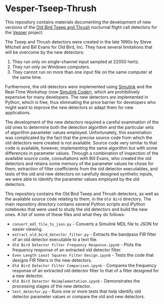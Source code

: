 # Vesper-Tseep-Thrush

This repository contains materials documenting the development of new versions of the [Old Bird Tseep and Thrush](http://oldbird.org/analysis.htm) nocturnal flight call detectors for the [Vesper](https://github.com/HaroldMills/Vesper) project.

The Tseep and Thrush detectors were created in the late 1990s by Steve Mitchell and Bill Evans for Old Bird, Inc. They have several limitations that will be overcome by the new detectors:

1. They run only on single-channel input sampled at 22050 hertz.
2. They run only on Windows computers.
3. They cannot run on more than one input file on the same computer at the same time.

Furthermore, the old detectors were implemented using [Simulink](https://www.mathworks.com/products/simulink/) and the Real-Time Workshop (now [Simulink Coder](https://www.mathworks.com/products/simulink-coder/)), which are prohibitively expensive for many developers. The new detectors are implemented in Python, which is free, thus eliminating the price barrier for developers who might want to improve the new detectors or adapt them for new applications.

The development of the new detectors required a careful examination of the old ones to determine both the detection algorithm and the particular sets of algorithm parameter values employed. Unfortunately, this examination was complicated by the fact that the precise source code from which the old detectors were created is not available. Source code very similar to that code is available, however, implementing the same algorithm but with some differences in parameter values. Through a combination of inspection of the available source code, consultations with Bill Evans, who created the old detectors and retains some memory of the parameter values he chose for them, extraction of filter coefficients from the old detector executables, and tests of the old and new detectors on carefully designed synthetic inputs, we were able to identify the parameter values employed by the old detectors.

This repository contains the Old Bird Tseep and Thrush detectors, as well as the available source code relating to them, in the `Old Bird` directory. The main repository directory contains several Python scripts and iPython notebooks that were used to study the old detectors and build the new ones. A list of some of these files and what they do follows:
* `convert_mdl_file_to_json.py` - Converts a Simulink MDL file to JSON for easier viewing.
* `extract_old_bird_detector_filter.py` - Extracts the bandpass FIR filter of an old detector executable to a text file.
* `Old Bird Detector Filter Frequency Response.ipynb` - Plots the frequency response of an extracted old detector filter.
* `Even Length Least Squares Filter Design.ipynb` - Tests the code that designs FIR filters in the new detectors.
* `Old Bird Detector Filter Comparison.ipynb` - Compares the frequency response of an extracted old detector filter to that of a filter designed for a new detector.
* `Old Bird Detector Reimplementation.ipynb` - Demonstrates the processing stages of the new detector.
* `test_detector.py` - Runs one or more tests that help identify old detector parameter values or compare the old and new detectors.
